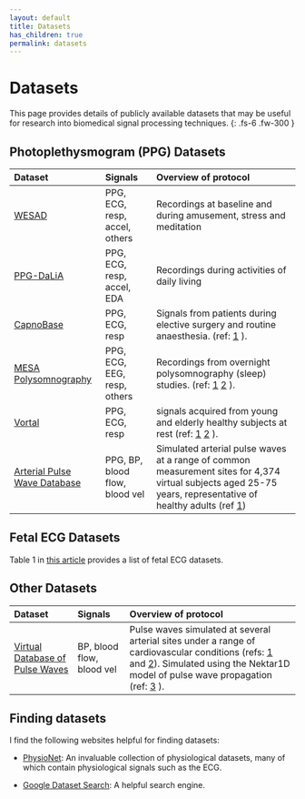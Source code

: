 ```yaml
---
layout: default
title: Datasets
has_children: true
permalink: datasets
---
```


# Datasets

This page provides details of publicly available datasets that may be useful for research into biomedical signal processing techniques.
{: .fs-6 .fw-300 }

## Photoplethysmogram (PPG) Datasets

| Dataset     | Signals | Overview of protocol | 
| :--- | :--- | :--- |
| [WESAD](datasets/wesad) | PPG, ECG, resp, accel, others | Recordings at baseline and during amusement, stress and meditation |
| [PPG-DaLiA](datasets/ppg-dalia) | PPG, ECG, resp, accel, EDA | Recordings during activities of daily living |
| [CapnoBase](datasets/capnobase) | PPG, ECG, resp | Signals from patients during elective surgery and routine anaesthesia. (ref: [1](http://doi.org/10.1109/TBME.2013.2246160) ). |
| [MESA Polysomnography](datasets/mesa) | PPG, ECG, EEG, resp, others | Recordings from overnight polysomnography (sleep) studies. (ref: [1](https://doi.org/10.1093/jamia/ocy064) [2](https://doi.org/10.5665/sleep.4732) ). |
| [Vortal](http://peterhcharlton.github.io/RRest/vortal_dataset.html) | PPG, ECG, resp | signals acquired from young and elderly healthy subjects at rest (ref: [1](http://doi.org/10.1088/0967-3334/37/4/610) [2](http://doi.org/10.1088/1361-6579/aa670e) ). |
| [Arterial Pulse Wave Database](https://peterhcharlton.github.io/pwdb) | PPG, BP, blood flow, blood vel | Simulated arterial pulse waves at a range of common measurement sites for 4,374 virtual subjects aged 25-75 years, representative of healthy adults (ref [1](https://doi.org/10.1152/ajpheart.00218.2019)) |

## Fetal ECG Datasets

Table 1 in [this article](https://doi.org/10.1038/s41597-021-00811-3) provides a list of fetal ECG datasets.

## Other Datasets

| Dataset     | Signals | Overview of protocol | 
| :--- | :--- | :--- |
| [Virtual Database of Pulse Waves](http://haemod.uk/virtual-database) | BP, blood flow, blood vel | Pulse waves simulated at several arterial sites under a range of cardiovascular conditions (refs: [1](http://doi.org/10.1152/ajpheart.00175.2015) and [2](https://doi.org/10.1016/j.jbiomech.2016.11.001)). Simulated using the Nektar1D model of pulse wave propagation (ref: [3](https://www.researchgate.net/profile/Jordi_Alastruey/publication/256009078_Arterial_pulse_wave_haemodynamics/links/00b7d52164d5dd7b3c000000/Arterial-pulse-wave-haemodynamics.pdf) ). |



## Finding datasets

I find the following websites helpful for finding datasets:

* [PhysioNet](https://physionet.org/): An invaluable collection of physiological datasets, many of which contain physiological signals such as the ECG.

* [Google Dataset Search](https://datasetsearch.research.google.com/): A helpful search engine.
